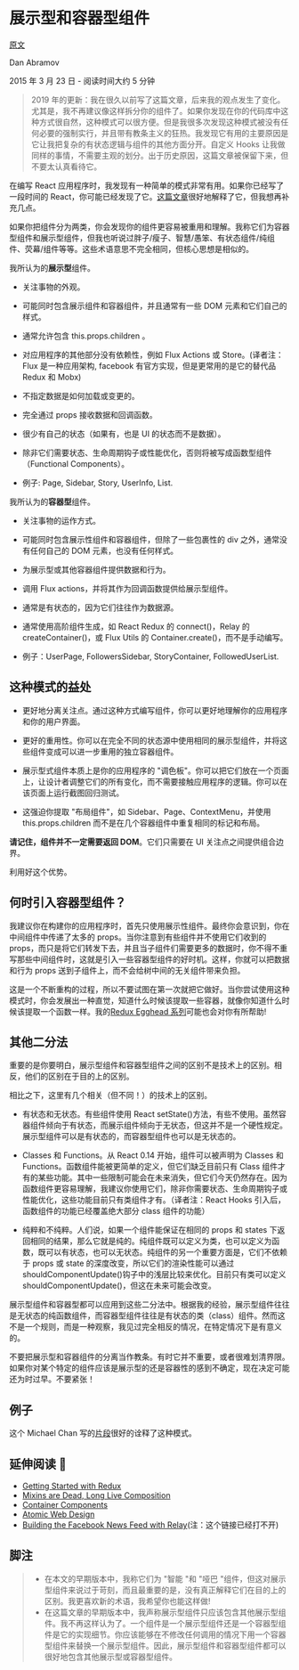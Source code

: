 # 展示型和容器型组件

[原文](https://medium.com/@dan_abramov/smart-and-dumb-components-7ca2f9a7c7d0)

Dan Abramov

2015 年 3 月 23 日 - 阅读时间大约 5 分钟

> 2019 年的更新：我在很久以前写了这篇文章，后来我的观点发生了变化。尤其是，我不再建议像这样拆分你的组件了。如果你发现在你的代码库中这种方式很自然，这种模式可以很方便。但是我很多次发现这种模式被没有任何必要的强制实行，并且带有教条主义的狂热。我发现它有用的主要原因是它让我把复杂的有状态逻辑与组件的其他方面分开。自定义 Hooks 让我做同样的事情，不需要主观的划分。出于历史原因，这篇文章被保留下来，但不要太认真看待它。

在编写 React 应用程序时，我发现有一种简单的模式非常有用。如果你已经写了一段时间的 React，你可能已经发现了它。[这篇文章](https://medium.com/@learnreact/container-components-c0e67432e005)很好地解释了它，但我想再补充几点。

如果你把组件分为两类，你会发现你的组件更容易被重用和理解。我称它们为容器型组件和展示型组件，但我也听说过胖子/瘦子、智慧/愚笨、有状态组件/纯组件、荧幕/组件等等。这些术语意思不完全相同，但核心思想是相似的。

我所认为的**展示型**组件。

- 关注事物的外观。

- 可能同时包含展示组件和容器组件，并且通常有一些 DOM 元素和它们自己的样式。

- 通常允许包含 this.props.children 。

- 对应用程序的其他部分没有依赖性，例如 Flux Actions 或 Store。(译者注：Flux 是一种应用架构, facebook 有官方实现，但是更常用的是它的替代品 Redux 和 Mobx)

- 不指定数据是如何加载或变更的。

- 完全通过 props 接收数据和回调函数。

- 很少有自己的状态（如果有，也是 UI 的状态而不是数据）。

- 除非它们需要状态、生命周期钩子或性能优化，否则将被写成函数型组件（Functional Components）。

- 例子: Page, Sidebar, Story, UserInfo, List.

我所认为的**容器型**组件。

- 关注事物的运作方式。

- 可能同时包含展示性组件和容器组件，但除了一些包裹性的 div 之外，通常没有任何自己的 DOM 元素，也没有任何样式。

- 为展示型或其他容器组件提供数据和行为。

- 调用 Flux actions，并将其作为回调函数提供给展示型组件。
- 通常是有状态的，因为它们往往作为数据源。

- 通常使用高阶组件生成，如 React Redux 的 connect()，Relay 的 createContainer()，或 Flux Utils 的 Container.create()，而不是手动编写。

- 例子：UserPage, FollowersSidebar, StoryContainer, FollowedUserList.

## 这种模式的益处

- 更好地分离关注点。通过这种方式编写组件，你可以更好地理解你的应用程序和你的用户界面。

- 更好的重用性。你可以在完全不同的状态源中使用相同的展示型组件，并将这些组件变成可以进一步重用的独立容器组件。

- 展示型式组件本质上是你的应用程序的 "调色板"。你可以把它们放在一个页面上，让设计者调整它们的所有变化，而不需要接触应用程序的逻辑。你可以在该页面上运行截图回归测试。

- 这强迫你提取 "布局组件"，如 Sidebar、Page、ContextMenu，并使用 this.props.children 而不是在几个容器组件中重复相同的标记和布局。

**请记住，组件并不一定需要返回 DOM**。它们只需要在 UI 关注点之间提供组合边界。

利用好这个优势。

## 何时引入容器型组件？

我建议你在构建你的应用程序时，首先只使用展示性组件。最终你会意识到，你在中间组件中传递了太多的 props。当你注意到有些组件并不使用它们收到的 props，而只是将它们转发下去，并且当子组件们需要更多的数据时，你不得不重写那些中间组件时，这就是引入一些容器型组件的好时机。这样，你就可以把数据和行为 props 送到子组件上，而不会给树中间的无关组件带来负担。

这是一个不断重构的过程，所以不要试图在第一次就把它做好。当你尝试使用这种模式时，你会发展出一种直觉，知道什么时候该提取一些容器，就像你知道什么时候该提取一个函数一样。我的[Redux Egghead 系列](https://egghead.io/series/getting-started-with-redux)可能也会对你有所帮助!

## 其他二分法

重要的是你要明白，展示型组件和容器型组件之间的区别不是技术上的区别。相反，他们的区别在于目的上的区别。

相比之下，这里有几个相关（但不同！）的技术上的区别。

- 有状态和无状态。有些组件使用 React setState()方法，有些不使用。虽然容器组件倾向于有状态，而展示组件倾向于无状态，但这并不是一个硬性规定。展示型组件可以是有状态的，而容器型组件也可以是无状态的。

- Classes 和 Functions。从 React 0.14 开始，组件可以被声明为 Classes 和 Functions。函数组件能被更简单的定义，但它们缺乏目前只有 Class 组件才有的某些功能。其中一些限制可能会在未来消失，但它们今天仍然存在。因为函数组件更容易理解，我建议你使用它们，除非你需要状态、生命周期钩子或性能优化，这些功能目前只有类组件才有。（译者注：React Hooks 引入后，函数组件的功能已经覆盖绝大部分 class 组件的功能）

- 纯粹和不纯粹。人们说，如果一个组件能保证在相同的 props 和 states 下返回相同的结果，那么它就是纯的。纯组件既可以定义为类，也可以定义为函数，既可以有状态，也可以无状态。纯组件的另一个重要方面是，它们不依赖于 props 或 state 的深度改变，所以它们的渲染性能可以通过 shouldComponentUpdate()钩子中的浅层比较来优化。目前只有类可以定义 shouldComponentUpdate()，但这在未来可能会改变。

展示型组件和容器型都可以应用到这些二分法中。根据我的经验，展示型组件往往是无状态的纯函数组件，而容器型组件往往是有状态的类（class）组件。然而这不是一个规则，而是一种观察，我见过完全相反的情况，在特定情况下是有意义的。

不要把展示型和容器组件的分离当作教条。有时它并不重要，或者很难划清界限。如果你对某个特定的组件应该是展示型的还是容器性的感到不确定，现在决定可能还为时过早。不要紧张！

## 例子

这个 Michael Chan 写的[片段](https://gist.github.com/chantastic/fc9e3853464dffdb1e3c)很好的诠释了这种模式。

## 延伸阅读 

- [Getting Started with Redux](https://app.egghead.io/playlists/fundamentals-of-redux-course-from-dan-abramov-bd5cc867)
- [Mixins are Dead, Long Live Composition](https://medium.com/@dan_abramov/mixins-are-dead-long-live-higher-order-components-94a0d2f9e750)
- [Container Components](https://medium.com/@learnreact/container-components-c0e67432e005)
- [Atomic Web Design](https://bradfrost.com/blog/post/atomic-web-design/)
- [Building the Facebook News Feed with Relay](http://facebook.github.io/react/blog/2015/03/19/building-the-facebook-news-feed-with-relay.html)(注：这个链接已经打不开)

## 脚注

> - 在本文的早期版本中，我称它们为 "智能 "和 "哑巴 "组件，但这对展示型组件来说过于苛刻，而且最重要的是，没有真正解释它们在目的上的区别。我更喜欢新的术语，我希望你也能这样做!
> - 在这篇文章的早期版本中，我声称展示型组件只应该包含其他展示型组件。我不再这样认为了。一个组件是一个展示型组件还是一个容器型组件是它的实现细节。你应该能够在不修改任何调用的情况下用一个容器型组件来替换一个展示型组件。因此，展示型组件和容器型组件都可以很好地包含其他展示型或容器型组件。
